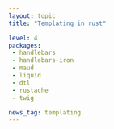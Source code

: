 ```yaml
---
layout: topic
title: "Templating in rust"

level: 4
packages:
 - handlebars
 - handlebars-iron
 - maud
 - liquid
 - dtl
 - rustache
 - twig

news_tag: templating
---
```


